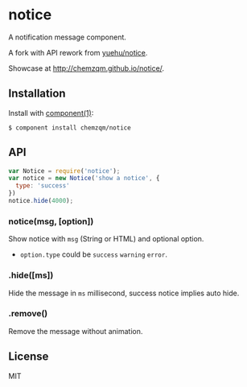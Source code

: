 # notice

A notification message component.

A fork with API rework from [yuehu/notice](https://github.com/yuehu/notice).

Showcase at <http://chemzqm.github.io/notice/>.

## Installation

Install with [component(1)](http://component.io):

    $ component install chemzqm/notice

## API

```js
var Notice = require('notice');
var notice = new Notice('show a notice', {
  type: 'success'
})
notice.hide(4000);
```

### notice(msg, [option])

Show notice with `msg` (String or HTML) and optional option.

* `option.type` could be `success` `warning` `error`.

### .hide([ms])

Hide the message in `ms` millisecond, success notice implies auto hide.

### .remove()

Remove the message without animation.

## License

  MIT
